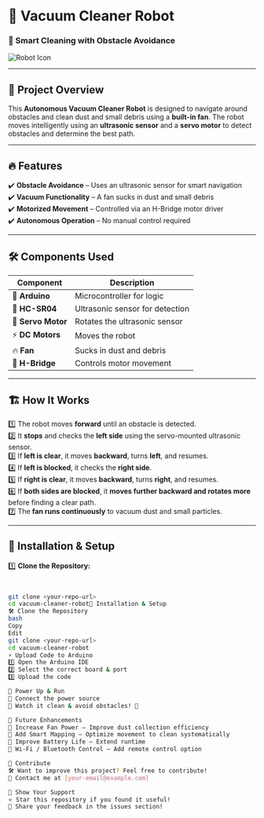 # 🚀 Vacuum Cleaner Robot  

### 🤖 Smart Cleaning with Obstacle Avoidance  

![Robot Icon](https://img.icons8.com/external-flat-icons-pause-08/64/000000/external-robot-automation-flat-icons-pause-08.png)

---

## 🌟 Project Overview  
This **Autonomous Vacuum Cleaner Robot** is designed to navigate around obstacles and clean dust and small debris using a **built-in fan**. The robot moves intelligently using an **ultrasonic sensor** and a **servo motor** to detect obstacles and determine the best path.

---

## 🔥 Features  
✔️ **Obstacle Avoidance** – Uses an ultrasonic sensor for smart navigation  
✔️ **Vacuum Functionality** – A fan sucks in dust and small debris  
✔️ **Motorized Movement** – Controlled via an H-Bridge motor driver  
✔️ **Autonomous Operation** – No manual control required  

---

## 🛠️ Components Used  
| Component          | Description                     |
|-------------------|--------------------------------|
| 🎯 **Arduino**    | Microcontroller for logic     |
| 📡 **HC-SR04**   | Ultrasonic sensor for detection |
| 🔄 **Servo Motor** | Rotates the ultrasonic sensor |
| ⚡ **DC Motors**  | Moves the robot                |
| 🔥 **Fan**        | Sucks in dust and debris      |
| 🔌 **H-Bridge**  | Controls motor movement        |

---

## 🏗️ How It Works  
1️⃣ The robot moves **forward** until an obstacle is detected.  
2️⃣ It **stops** and checks the **left side** using the servo-mounted ultrasonic sensor.  
3️⃣ If **left is clear**, it moves **backward**, turns **left**, and resumes.  
4️⃣ If **left is blocked**, it checks the **right side**.  
5️⃣ If **right is clear**, it moves **backward**, turns **right**, and resumes.  
6️⃣ If **both sides are blocked**, it **moves further backward and rotates more** before finding a clear path.  
7️⃣ The **fan runs continuously** to vacuum dust and small particles.  

---

## 🚀 Installation & Setup  
1️⃣ **Clone the Repository:**  
   ```bash


  git clone <your-repo-url>
   cd vacuum-cleaner-robot🚀 Installation & Setup
🛠️ Clone the Repository
bash
Copy
Edit
git clone <your-repo-url>
cd vacuum-cleaner-robot
⚡ Upload Code to Arduino
1️⃣ Open the Arduino IDE
2️⃣ Select the correct board & port
3️⃣ Upload the code

🔋 Power Up & Run
🔹 Connect the power source
🔹 Watch it clean & avoid obstacles! 🎉

🔮 Future Enhancements
🔹 Increase Fan Power – Improve dust collection efficiency
🔹 Add Smart Mapping – Optimize movement to clean systematically
🔹 Improve Battery Life – Extend runtime
🔹 Wi-Fi / Bluetooth Control – Add remote control option

🤝 Contribute
🛠️ Want to improve this project? Feel free to contribute!
📩 Contact me at [your-email@example.com]

🌟 Show Your Support
⭐ Star this repository if you found it useful!
💬 Share your feedback in the issues section!


